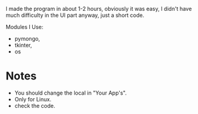 I made the program in about 1-2 hours, obviously it was easy, I didn't have much difficulty in the UI part anyway, just a short code.

Modules I Use:
- pymongo,
- tkinter,
- os


# Notes
- You should change the local in "Your App's".
- Only for Linux.
- check the code.

